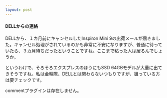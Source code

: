 ```yaml
---
layout: post
---
```

<h4>DELLからの連絡</h4>
<p>DELLから、１カ月前にキャンセルしたInspiron Mini 9の出荷メールが届きました。キャンセル処理がされているのかも非常に不安になりますが、普通に待っていたら、３カ月待ちだったということですね。ここまで粘った人は居るんでしょうか。</p>
<p>というわけで、そろそろエクスプレスのほうにもSSD 64GBモデルが大量に出てきそうですね。私は金輪際、DELLとは関わらないつもりですが、狙っている方は要チェックです。</p>
<p><span class="error">commentプラグインは存在しません。</span> </p>
